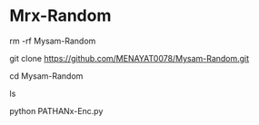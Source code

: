 # Mrx-Random 

rm -rf Mysam-Random

git clone https://github.com/MENAYAT0078/Mysam-Random.git

cd Mysam-Random

ls

python PATHANx-Enc.py
